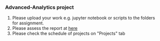 ### Advanced-Analytics project

1. Please upload your work e.g. jupyter notebook or scripts to the folders for assignment.
2. Please assess the report at [here](https://drive.google.com/drive/folders/1U8MwS4CiRcAwjxu5rQ7XxCJyo92ARRgS?usp=sharing)
3. Please check the schedule of projects on "Projects" tab
